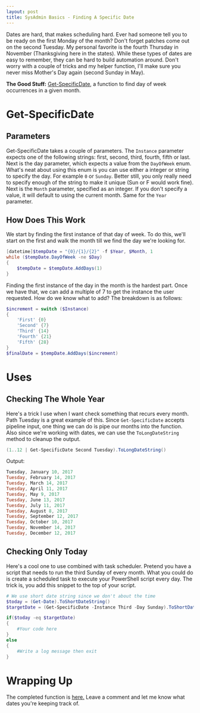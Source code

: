 ```yaml
---
layout: post
title: SysAdmin Basics - Finding A Specific Date
---
```


Dates are hard, that makes scheduling hard.
Ever had someone tell you to be ready on the first Monday of the month?
Don't forget patches come out on the second Tuesday.
My personal favorite is the fourth Thursday in November (Thanksgiving here in the states).
While these types of dates are easy to remember, they can be hard to build automation around.
Don't worry with a couple of tricks and my helper function, I'll make sure you never miss Mother's Day again (second Sunday in May).

 **The Good Stuff:**
[Get-SpecificDate](https://github.com/dchristian3188/Main/blob/master/Functions/Get-SpecificDate.ps1), a function to find day of week occurrences in a given month.

<!-- more -->

# Get-SpecificDate

## Parameters

Get-SpecificDate takes a couple of parameters.
The ```Instance``` parameter expects one of the following strings: first, second, third, fourth, fifth or last.
Next is the day parameter, which expects a value from the ```DayOfWeek``` enum.
What's neat about using this enum is you can use either a integer or string to specify the day.
For example ```0``` or ```Sunday```.
Better still, you only really need to specify enough of the string to make it unique (Sun or F would work fine).
Next is the ```Month``` parameter, specified as an integer.
If you don't specify a value, it will default to using the current month.
Same for the ```Year``` parameter.

## How Does This Work

We start by finding the first instance of that day of week.
To do this, we'll start on the first and walk the month till we find the day we're looking for.

```powershell
[datetime]$tempDate = "{0}/{1}/{2}" -f $Year, $Month, 1
while ($tempDate.DayOfWeek -ne $Day)
{
    $tempDate = $tempDate.AddDays(1)
}
```

Finding the first instance of the day in the month is the hardest part.
Once we have that, we can add a multiple of 7 to get the instance the user requested.
How do we know what to add?
The breakdown is as follows:

```powershell
$increment = switch ($Instance)
{
    'First' {0}
    'Second' {7}
    'Third' {14}
    'Fourth' {21}
    'Fifth' {28}
}
$finalDate = $tempDate.AddDays($increment)
```

# Uses

## Checking The Whole Year

Here's a trick I use when I want check something that recurs every month.
Path Tuesday is a great example of this.
Since ```Get-SpecificDate``` accepts pipeline input, one thing we can do is pipe our months into the function.
Also since we're working with dates, we can use the ```ToLongDateString``` method to cleanup the output.

```powershell
(1..12 | Get-SpecificDate Second Tuesday).ToLongDateString()
```

Output:

```powershell
Tuesday, January 10, 2017
Tuesday, February 14, 2017
Tuesday, March 14, 2017
Tuesday, April 11, 2017
Tuesday, May 9, 2017
Tuesday, June 13, 2017
Tuesday, July 11, 2017
Tuesday, August 8, 2017
Tuesday, September 12, 2017
Tuesday, October 10, 2017
Tuesday, November 14, 2017
Tuesday, December 12, 2017
```

## Checking Only Today

Here's a cool one to use combined with task scheduler.
Pretend you have a script that needs to run the third Sunday of every month.
What you could do is create a scheduled task to execute your PowerShell script every day.
The trick is, you add this snippet to the top of your script.

```powershell
# We use short date string since we don't about the time
$today = (Get-Date).ToShortDateString()
$targetDate = (Get-SpecificDate -Instance Third -Day Sunday).ToShortDateString()

if($today -eq $targetDate)
{
    #Your code here
}
else
{
    #Write a log message then exit
}
```

# Wrapping Up

The completed function is [here.](https://github.com/dchristian3188/Main/blob/master/Functions/Get-SpecificDate.ps1)
Leave a comment and let me know what dates you're keeping track of.
